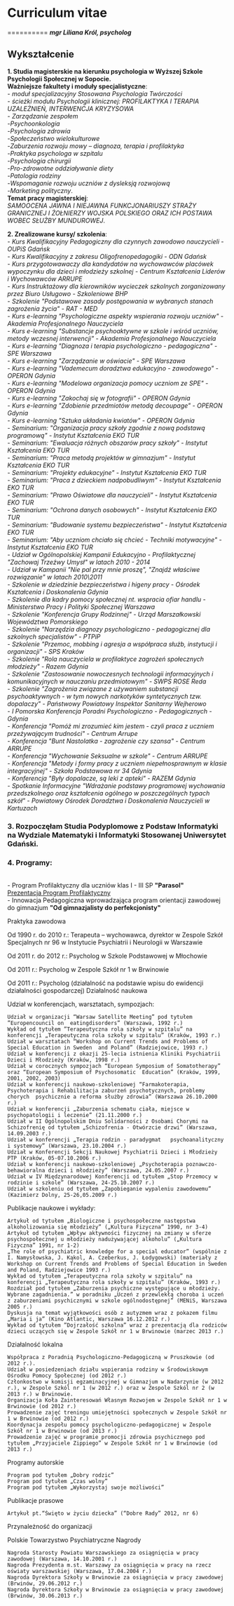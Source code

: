 # Curriculum vitae
==========
___mgr Liliana Król, psycholog___


## Wykształcenie

**1. Studia magisterskie na kierunku psychologia w Wyższej Szkole Psychologii Społecznej w Sopocie.
<br> Ważniejsze fakultety i moduły specjalistyczne**:
<br> - _moduł specjalizacyjny Stosowana Psychologia Twórczości_
<br> - _ścieżki modułu Psychologii klinicznej: PROFILAKTYKA I TERAPIA UZALEŻNIEŃ, INTERWENCJA KRYZYSOWA_
<br> - _Zarządzanie zespołem_
<br> -_Psychoonkologia_
<br> -_Psychologia zdrowia_
<br> -_Społeczeństwo wielokulturowe_
<br> -_Zaburzenia rozwoju mowy – diagnoza, terapia i  profilaktyka_
<br> -_Praktyka psychologa w szpitalu_
<br> -_Psychologia chirurgii_
<br> -_Pro-zdrowotne oddziaływanie diety_
<br> -_Patologia rodziny_
<br> -_Wspomaganie rozwoju uczniów z dysleksją rozwojową_
<br> -_Marketing polityczny_. 
<br> **Temat pracy magisterskiej**: 
<br> _SAMOOCENA JAWNA I NIEJAWNA FUNKCJONARIUSZY STRAŻY GRANICZNEJ I ŻOŁNIERZY WOJSKA POLSKIEGO ORAZ ICH POSTAWA WOBEC SŁUŻBY MUNDUROWEJ_.

**2. Zrealizowane kursy/ szkolenia**:
<br> - _Kurs Kwalifikacyjny Pedagogiczny dla czynnych zawodowo nauczycieli - OUPiS Gdańsk_
<br> - _Kurs Kwalifikacyjny z zakresu Oligofrenopedagogiki - ODN Gdańsk_
<br> - _Kurs przygotowawaczy dla kandydatów na wychowawców placówek wypoczynku dla dzieci i młodzieży szkolnej - Centrum Kształcenia Liderów i Wychowawców ARRUPE_
<br> - _Kurs Instruktażowy dla kierowników wycieczek szkolnych zorganizowany przez Biuro Usługowo - Szkoleniowe BHP_
<br> - _Szkolenie "Podstawowe zasady postępowania w wybranych stanach zagrożenia życia" - RAT - MED_
<br> - _Kurs e-learning "Psychologiczne aspekty wspierania rozwoju uczniów" - Akademia Profesjonalnego Nauczyciela_
<br> - _Kurs e-learning "Substancje psychoaktywne w szkole i wśród uczniów, metody wczesnej interwencji" - Akademia Profesjonalnego Nauczyciela_
<br> - _Kurs e-learning "Diagnoza i terapia psychologiczno - pedagogiczna" - SPE Warszawa_
<br> - _Kurs e-learning "Zarządzanie w oświacie" - SPE Warszawa_
<br> - _Kurs e-learning "Vademecum doradztwa edukacyjno - zawodowego" - OPERON Gdynia_
<br> - _Kurs e-learning "Modelowa organizacja pomocy uczniom ze SPE" - OPERON Gdynia_
<br> - _Kurs e-learning "Zakochaj się w fotografii" - OPERON Gdynia_
<br> - _Kurs e-learning "Zdobienie przedmiotów metodą decoupage" - OPERON Gdynia_
<br> - _Kurs e-learning "Sztuka układania kwiatów" - OPERON Gdynia_
<br> - _Seminarium: "Organizacja pracy szkoły zgodnie z nową podstawą programową" - Instytut Kształcenia EKO TUR_
<br> - _Seminarium: "Ewaluacja różnych obszarów pracy szkoły" - Instytut Kształcenia EKO TUR_
<br> - _Seminarium: "Praca metodą projektów w gimnazjum" - Instytut Kształcenia EKO TUR_
<br> - _Seminarium: "Projekty edukacyjne" - Instytut Kształcenia EKO TUR_
<br> - _Seminarium: "Praca z dzieckiem nadpobudliwym" - Instytut Kształcenia EKO TUR_
<br> - _Seminarium: "Prawo Oświatowe dla nauczycieli" - Instytut Kształcenia EKO TUR_
<br> - _Seminarium: "Ochrona danych osobowych" - Instytut Kształcenia EKO TUR_
<br> - _Seminarium: "Budowanie systemu bezpieczeństwa" - Instytut Kształcenia EKO TUR_
<br> - _Seminarium: "Aby uczniom chciało się chcieć - Techniki motywacyjne" - Instytut Kształcenia EKO TUR_
<br> - _Udział w Ogólnopolskiej Kampanii Edukacyjno - Profilaktycznej "Zachowaj Trzeźwy Umysł" w latach 2010 - 2014_
<br> - _Udział w Kampanii "Nie pal przy mnie proszę", "Znajdź właściwe rozwiązanie" w latach 2010\2011_
<br> - _Szkolenie w dziedzinie bezpieczeństwa i higeny pracy - Ośrodek Kształcenia i Doskonalenia Gdynia_
<br> - _Szkolenie dla kadry pomocy społecznej nt. wspracia ofiar handlu - Ministerstwo Pracy i Polityki Społecznej Warszawa_
<br> - _Szkolenie "Konferencja Grupy Rodzinnej" - Urząd Marszałkowski Województwa Pomorskiego_
<br> - _Szkolenie "Narzędzia diagnozy psychologiczno - pedagogicznej dla szkolnych specjalistów" - PTPiP_
<br> - _Szkolenie "Przemoc, mobbing i agresja a współpraca służb, instytucji i organizacji" - SPS Kraków_
<br> - _Szkolenie "Rola nauczyciela w profilaktyce zagrożeń społecznych młodzieży" - Razem Gdynia_
<br> - _Szkolenie "Zastosowanie nowoczesnych technologii informacyjnych i komunikacyjnych w nauczaniu przedmiotowym" - SWPS ROSE Reda_
<br> - _Szkolenie "Zagrożenia związane z używaniem substancji psychoaktywnych - w tym nowych narkotyków syntetycznych tzw. dopalaczy" - Państwowy Powiatowy Inspektor Sanitarny Wejherowo_
<br> - _I Pomorska Konferencja Poradni Psychologiczno - Pedagogicznych - Gdynia_
<br> - _Konferencja "Pomóż mi zrozumieć kim jestem - czyli praca z uczniem przeżywającym trudności" - Centrum Arrupe_
<br> - _Konferencja "Bunt Nastolatka - zagrożenie czy szansa" - Centrum ARRUPE_
<br> - _Konferencja "Wychowanie Seksualne w szkole" - Centrum ARRUPE_
<br> - _Konferencja "Metody i formy pracy z uczniem niepełnosprawnym w klasie integracyjnej" - Szkoła Podstawowa nr 34 Gdynia_
<br> - _Konferencja "Były dopalacze, są leki z apteki" - RAZEM Gdynia_
<br> - _Spotkanie Informacyjne "Wdrażanie podstawy programowej wychowania przedszkolnego oraz kształcenia ogólnego w poszczególnych typach szkół" - Powiatowy Ośrodek Doradztwa i Doskonalenia Nauczycieli w Kartuzach_

### 3. Rozpoczęłam Studia Podyplomowe z Podstaw Informatyki na Wydziale Matematyki i Informatyki Stosowanej Uniwersytet Gdański.

### 4. Programy:
<br> - Program Profilaktyczny dla uczniów klas I - III SP **"Parasol"** 
<br>[Prezentacja Program Profilaktyczny](http://slides.com/lkrol2/parasol)
<br> - Innowacja Pedagogiczna wprowadzająca program orientacji zawodowej do gimnazjum **"Od gimnazjalisty do perfekcjonisty"** 



Praktyka zawodowa

Od 1990 r. do  2010 r.:
Terapeuta – wychowawca, dyrektor w Zespole Szkół Specjalnych nr 96 w  Instytucie Psychiatrii i Neurologii w Warszawie

Od 2011 r. do 2012 r.:
Psycholog w Szkole Podstawowej w Młochowie

Od 2011 r.:
Psycholog w Zespole Szkół nr 1 w Brwinowie

Od 2011 r.:
Psycholog (działalność na podstawie wpisu do ewidencji działalności gospodarczej)
Działalność naukowa

Udział w konferencjach, warsztatach, sympozjach:

    Udział w organizacji “Warsaw Satellite Meeting” pod tytułem ”Europencouncil on  eatingdisorders” (Warszawa, 1992 r.)
    Wykład od tytułem ”Terapeutyczna rola szkoły w szpitalu” na konferencji „Terapeutyczna rola szkoły w szpitalu” (Kraków, 1993 r.)
    Udział w warsztatach “Workshop on Current Trends and Problems of Special Education in Sweden  and Poland” (Radziejowice, 1993 r.)
    Udział w konferencji z okazji 25-lecia istnienia Kliniki Psychiatrii Dzieci i Młodzieży (Kraków, 1998 r.)
    Udział w corocznych sympozjach “European Symposium of Somatotherapy” oraz “European Symposium of Psychosomatic  Education” (Kraków, 1999, 2001, 2002, 2003)
    Udział w konferencji naukowo-szkoleniowej “Farmakoterapia, Psychoterapia i Rehabilitacja zaburzeń psychotycznych, problemy chorych  psychicznie a reforma służby zdrowia” (Warszawa 26.10.2000 r.)
    Udział w konferencji „Zaburzenia schematu ciała, miejsce w psychopatologii i leczenie” (21.11.2000 r.)
    Udział w II Ogólnopolskim Dniu Solidarności z Osobami Chorymi na Schizofrenię od tytułem „Schizofrenia - Otwórzcie drzwi” (Warszawa, 14.09.2003 r.)
    Udział w konferencji „Terapia rodzin - paradygmat   psychoanalityczny i systemowy” (Warszawa, 23.10.2004 r.)
    Udział w Konferencji Sekcji Naukowej Psychiatrii Dzieci i Młodzieży PTP (Kraków, 05-07.10.2006 r.)
    Udział w konferencji naukowo-szkoleniowej „Psychoterapia poznawczo-behawioralna dzieci i młodzieży” (Warszawa, 24.05.2007 r.)
    Udział w IV Międzynarodowej Konferencji od tytułem „Stop Przemocy w rodzinie i szkole” (Warszawa, 24-25.10.2007 r.)
    Udział w szkoleniu od tytułem „Zapobieganie wypaleniu zawodowemu” (Kazimierz Dolny, 25-26,05.2009 r.)

Publikacje naukowe i wykłady:

    Artykuł od tytułem „Biologiczne i psychospołeczne następstwa alkoholizowania się młodzieży” („Kultura Fizyczna” 1990, nr 3-4)
    Artykuł od tytułem „Wpływ aktywności fizycznej na zmiany w sferze psychospołecznej u młodzieży nadużywającej alkoholu” („Kultura Fizyczna” 1991, nr 1-2)
    „The role of psychiatric knowledge for a special educator” (wspólnie z I. Namysłowska, J. Kąkol, A. Czeberkus, J. Łodygowski) (materiały z Workshop on Current Trends and Problems of Special Education in Sweden and Poland, Radziejowice 1993 r.)
    Wykład od tytułem „Terapeutyczna rola szkoły w szpitalu” na konferencji „Terapeutyczna rola szkoły w szpitalu” (Kraków, 1993 r.)
    Rozdział pod tytułem „Zaburzenia psychiczne występujące u młodzieży. Wybrane zagadnienia.” w poradniku „Uczeń z przewlekłą choroba i uczeń z zaburzeniami psychicznymi w szkole ogólnodostępnej” (MENiS, Warszawa 2005 r.)
    Dyskusja na temat wyjątkowości osób z autyzmem wraz z pokazem filmu „Maria i ja” (Kino Atlantic, Warszawa 16.12.2012 r.)
    Wykład od tytułem ”Dojrzałość szkolna” wraz z prezentacją dla rodziców dzieci uczących się w Zespole Szkół nr 1 w Brwinowie (marzec 2013 r.)

Działalność lokalna

    Współpraca z Poradnią Psychologiczno-Pedagogiczną w Pruszkowie (od 2012 r.).
    Udział w posiedzeniach działu wspierania rodziny w Środowiskowym Ośrodku Pomocy Społecznej (od 2012 r.)
    Członkostwo w komisji egzaminacyjnej w Gimnazjum w Nadarzynie (w 2012 r.), w Zespole Szkól nr 1 (w 2012 r.) oraz w Zespole Szkól nr 2 (w 2013 r.) w Brwinowie.
    Organizacja Koła Zainteresowań Własnym Rozwojem w Zespole Szkół nr 1 w Brwinowie (od 2012 r.)
    Prowadzenie zajęć treningu umiejętności społecznych w Zespole Szkół nr 1 w Brwinowie (od 2012 r.)
    Koordynacja zespołu pomocy psychologiczno-pedagogicznej w Zespole Szkół nr 1 w Brwinowie (od 2013 r.)
    Prowadzenie zajęć w programie promocji zdrowia psychicznego pod tytułem „Przyjaciele Zippiego” w Zespole Szkół nr 1 w Brwinowie (od 2013 r.)

Programy autorskie

    Program pod tytułem „Dobry rodzic”
    Program pod tytułem „Czas wolny”
    Program pod tytułem „Wykorzystaj swoje możliwości”

Publikacje prasowe

    Artykuł pt.“Święto w życiu dziecka” (“Dobre Rady” 2012, nr 6)

Przynależność do organizacji

Polskie Towarzystwo Psychiatryczne
Nagrody

    Nagroda Starosty Powiatu Warszawskiego za osiągnięcia w pracy zawodowej (Warszawa, 14.10.2001 r.)
    Nagroda Prezydenta m.st. Warszawy za osiągnięcia w pracy na rzecz oświaty warszawskiej (Warszawa, 17.04.2004 r.)
    Nagroda Dyrektora Szkoły w Brwinowie za osiągnięcia w pracy zawodowej (Brwinów, 29.06.2012 r.)
    Nagroda Dyrektora Szkoły w Brwinowie za osiągnięcia w pracy zawodowej (Brwinów, 30.06.2013 r.)

 
